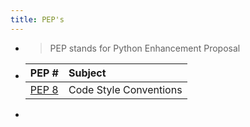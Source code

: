 ```yaml
---
title: PEP's
---
```


-
  > PEP stands for Python Enhancement Proposal
-
  |PEP # |Subject|
  |:-----|:------|
  |[PEP 8](https://www.python.org/dev/peps/pep-0008/)|Code Style Conventions|
-